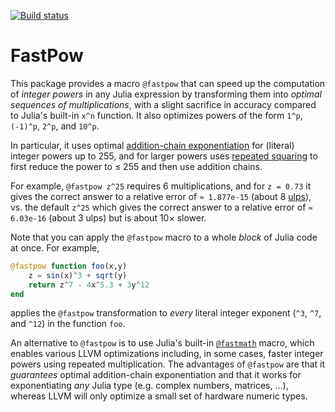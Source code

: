 [![Build status](https://github.com/JuliaMath/FastPow.jl/workflows/CI/badge.svg)](https://github.com/JuliaMath/FastPow.jl/actions)

# FastPow

This package provides a macro `@fastpow` that can speed up
the computation of *integer powers* in any Julia expression
by transforming them into *optimal sequences of multiplications*,
with a slight sacrifice in accuracy compared to Julia's built-in
`x^n` function.   It also optimizes powers of the form `1^p`, `(-1)^p`, `2^p`, and `10^p`.

In particular, it uses optimal [addition-chain exponentiation](https://en.wikipedia.org/wiki/Addition-chain_exponentiation) for (literal) integer powers up to 255, and for larger powers uses [repeated
squaring](https://en.wikipedia.org/wiki/Exponentiation_by_squaring)
to first reduce the power to ≤ 255 and then use addition chains.

For example, `@fastpow z^25` requires 6 multiplications, and for `z = 0.73` it gives the correct answer to a relative error of `≈ 1.877e-15` (about 8 [ulps](https://en.wikipedia.org/wiki/Unit_in_the_last_place)), vs. the default `z^25` which gives the correct answer to a relative error of `≈ 6.03e-16` (about 3 ulps) but is about 10× slower.

Note that you can apply the `@fastpow` macro to a whole *block*
of Julia code at once.  For example,
```jl
@fastpow function foo(x,y)
    z = sin(x)^3 + sqrt(y)
    return z^7 - 4x^5.3 + 3y^12
end
```
applies the `@fastpow` transformation to *every* literal integer
exponent (`^3`, `^7`, and `^12`) in the function `foo`.

An alternative to `@fastpow` is to use Julia's built-in
[`@fastmath`](https://docs.julialang.org/en/v1/base/math/#Base.FastMath.@fastmath) macro, which enables various LLVM optimizations
including, in some cases, faster integer powers using
repeated multiplication.  The advantages of `@fastpow` are that
it *guarantees* optimal addition-chain exponentiation
and that it works for exponentiating *any* Julia type
(e.g. complex numbers, matrices, …), whereas LLVM will only
optimize a small set of hardware numeric types.

